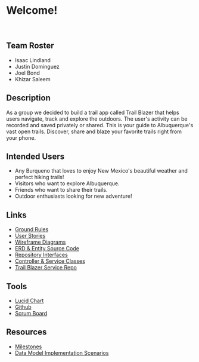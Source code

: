 # Welcome!
<br>

## Team Roster
* Isaac Lindland
* Justin Dominguez
* Joel Bond
* Khizar Saleem

## Description 
As a group we decided to build a trail app called Trail Blazer that helps users
navigate, track and explore the outdoors. The user's activity can be recorded and
saved privately or shared. This is your guide to Albuquerque's vast open trails. 
Discover, share and blaze your favorite trails right from your phone. 

## Intended Users
* Any Burqueno that loves to enjoy New Mexico's beautiful weather and perfect hiking trails! 
* Visitors who want to explore Albuquerque. 
* Friends who want to share their trails. 
* Outdoor enthusiasts looking for new adventure! 

## Links

* [Ground Rules](docs/ground-rules.md)
* [User Stories](docs/user-stories.md)
* [Wireframe Diagrams](docs/wireframe.md)
* [ERD & Entity Source Code](docs/erd.md)
* [Repository Interfaces](docs/repo-interfaces.md) 
* [Controller & Service Classes](docs/controllers-and-services.md)
* [Trail Blazer Service Repo](https://github.com/the-trail-blazer/trailblazer-service)


## Tools 

* [Lucid Chart](lucidchart.com)
* [Github](https://github.com/the-trail-blazer)
* [Scrum Board](https://github.com/the-trail-blazer/trailblazer.github.io/projects/5)


## Resources 

* [Milestones](docs/milestones.md)
* [Data Model Implementation Scenarios](https://deep-dive-coding-java-cohort-8.github.io/2019/10/17/data-model-implementation-scenarios.html)






